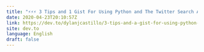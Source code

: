 ```yaml
---
title: "⚡⚡⚡ 3 Tips and 1 Gist For Using Python and The Twitter Search API"
date: 2020-04-23T20:10:57Z
link: https://dev.to/dylanjcastillo/3-tips-and-a-gist-for-using-python-and-the-twitter-search-api-2fk0?utm_medium=RSS&utm_source=news.12bit.vn
site: dev.to
language: English
draft: false
---
```

